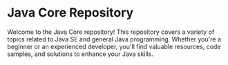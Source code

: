 # Java Core Repository

Welcome to the Java Core repository! This repository covers a variety of topics related to Java SE and general Java programming. Whether you're a beginner or an experienced developer, you'll find valuable resources, code samples, and solutions to enhance your Java skills.

